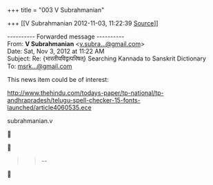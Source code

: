 +++
title = "003 V Subrahmanian"

+++
[[V Subrahmanian	2012-11-03, 11:22:39 [Source](https://groups.google.com/g/bvparishat/c/mhor57RYhtQ)]]



  
  

---------- Forwarded message ----------  
From: **V Subrahmanian** \<[v.subra...@gmail.com]()\>  
Date: Sat, Nov 3, 2012 at 11:22 AM  
Subject: Re: {भारतीयविद्वत्परिषत्} Searching Kannada to Sanskrit Dictionary  
To: [msrk...@gmail.com]()  
  
  
This news item could be of interest:  
  
<http://www.thehindu.com/todays-paper/tp-national/tp-andhrapradesh/telugu-spell-checker-15-fonts-launched/article4060535.ece>  
  
subrahmanian.v

  
  





> 
> > 
> > --  
> > 
> > 



